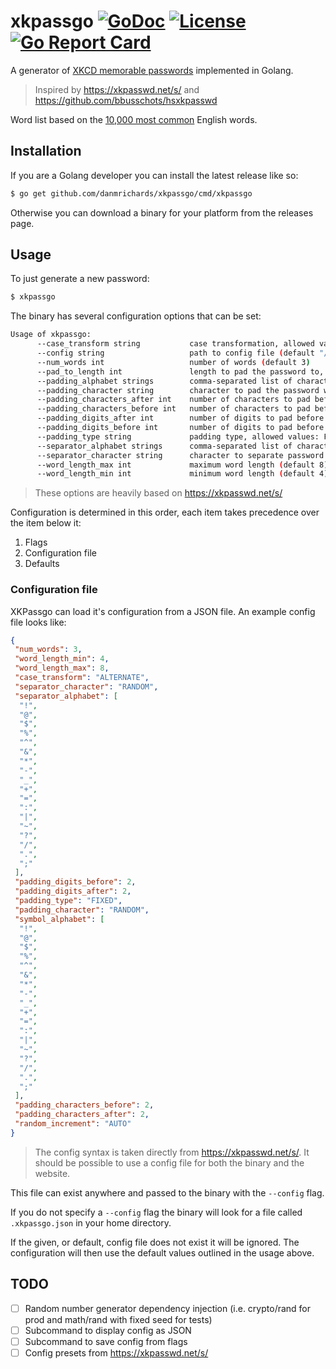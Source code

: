 # xkpassgo [![GoDoc](https://godoc.org/github.com/danmrichards/xkpassgo?status.svg)](https://godoc.org/github.com/danmrichards/xkpassgo) [![License](http://img.shields.io/badge/license-mit-blue.svg)](https://raw.githubusercontent.com/danmrichards/xkpassgo/master/LICENSE) [![Go Report Card](https://goreportcard.com/badge/github.com/danmrichards/xkpassgo)](https://goreportcard.com/report/github.com/danmrichards/xkpassgo)
A generator of [XKCD memorable passwords][1] implemented in Golang.

> Inspired by https://xkpasswd.net/s/ and https://github.com/bbusschots/hsxkpasswd

Word list based on the [10,000 most common][2] English words.

## Installation
If you are a Golang developer you can install the latest release like so:
```bash
$ go get github.com/danmrichards/xkpassgo/cmd/xkpassgo
```
Otherwise you can download a binary for your platform from the releases page.

## Usage
To just generate a new password:
```bash
$ xkpassgo
```

The binary has several configuration options that can be set:
```bash
Usage of xkpassgo:
      --case_transform string           case transformation, allowed values: LOWER, UPPER, RANDOM, NONE, ALTERNATE, CAPITALISE, INVERT (default "ALTERNATE")
      --config string                   path to config file (default "/home/dan/.xkpassgo.json")
      --num_words int                   number of words (default 3)
      --pad_to_length int               length to pad the password to, will be ignored if less than the generated password length (default 8)
      --padding_alphabet strings        comma-separated list of characters to pad the password with (default [!,@,$,%,^,&,*,-,_,+,=,:,|,~,?,/,.,;])
      --padding_character string        character to pad the password with (default "RANDOM")
      --padding_characters_after int    number of characters to pad before the password (default 2)
      --padding_characters_before int   number of characters to pad before the password (default 2)
      --padding_digits_after int        number of digits to pad before the password (default 2)
      --padding_digits_before int       number of digits to pad before the password (default 2)
      --padding_type string             padding type, allowed values: FIXED, ADAPTIVE (default "FIXED")
      --separator_alphabet strings      comma-separated list of characters to separate password parts (default [!,@,$,%,^,&,*,-,_,+,=,:,|,~,?,/,.,;])
      --separator_character string      character to separate password parts (default "RANDOM")
      --word_length_max int             maximum word length (default 8)
      --word_length_min int             minimum word length (default 4)
```
> These options are heavily based on https://xkpasswd.net/s/

Configuration is determined in this order, each item takes precedence over the
item below it:

1. Flags
2. Configuration file
3. Defaults

### Configuration file
XKPassgo can load it's configuration from a JSON file. An example config file
looks like:
```json
{
 "num_words": 3,
 "word_length_min": 4,
 "word_length_max": 8,
 "case_transform": "ALTERNATE",
 "separator_character": "RANDOM",
 "separator_alphabet": [
  "!",
  "@",
  "$",
  "%",
  "^",
  "&",
  "*",
  "-",
  "_",
  "+",
  "=",
  ":",
  "|",
  "~",
  "?",
  "/",
  ".",
  ";"
 ],
 "padding_digits_before": 2,
 "padding_digits_after": 2,
 "padding_type": "FIXED",
 "padding_character": "RANDOM",
 "symbol_alphabet": [
  "!",
  "@",
  "$",
  "%",
  "^",
  "&",
  "*",
  "-",
  "_",
  "+",
  "=",
  ":",
  "|",
  "~",
  "?",
  "/",
  ".",
  ";"
 ],
 "padding_characters_before": 2,
 "padding_characters_after": 2,
 "random_increment": "AUTO"
}
```
> The config syntax is taken directly from https://xkpasswd.net/s/. It should be
possible to use a config file for both the binary and the website.

This file can exist anywhere and passed to the binary with the `--config` flag.

If you do not specify a `--config` flag the binary will look for a file called
`.xkpassgo.json` in your home directory.

If the given, or default, config file does not exist it will be ignored. The
configuration will then use the default values outlined in the usage above.

## TODO
- [ ] Random number generator dependency injection (i.e. crypto/rand for prod and math/rand with fixed seed for tests)
- [ ] Subcommand to display config as JSON
- [ ] Subcommand to save config from flags
- [ ] Config presets from https://xkpasswd.net/s/

[1]: https://xkcd.com/936/
[2]: https://github.com/first20hours/google-10000-english
